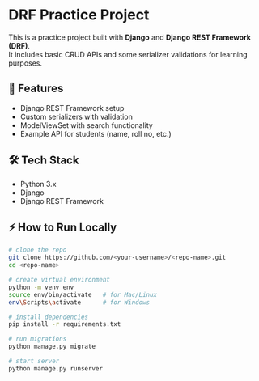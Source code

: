 # DRF Practice Project

This is a practice project built with **Django** and **Django REST Framework (DRF)**.  
It includes basic CRUD APIs and some serializer validations for learning purposes.

## 🚀 Features
- Django REST Framework setup
- Custom serializers with validation
- ModelViewSet with search functionality
- Example API for students (name, roll no, etc.)

## 🛠️ Tech Stack
- Python 3.x
- Django
- Django REST Framework

## ⚡ How to Run Locally
```bash
# clone the repo
git clone https://github.com/<your-username>/<repo-name>.git
cd <repo-name>

# create virtual environment
python -m venv env
source env/bin/activate   # for Mac/Linux
env\Scripts\activate      # for Windows

# install dependencies
pip install -r requirements.txt

# run migrations
python manage.py migrate

# start server
python manage.py runserver
